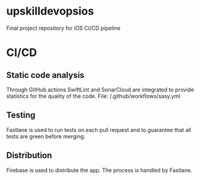 # upskilldevopsios
Final project repository for iOS CI/CD pipeline

# CI/CD

## Static code analysis

Through GitHub actions SwiftLint and SonarCloud are integrated to provide statistics for the quality of the code.
File: /.github/workflows/sasy.yml

## Testing

Fastlane is used to run tests on each pull request and to guarantee that all tests are green before merging.

## Distribution

Firebase is used to distribute the app. The process is handled by Fastlane.
